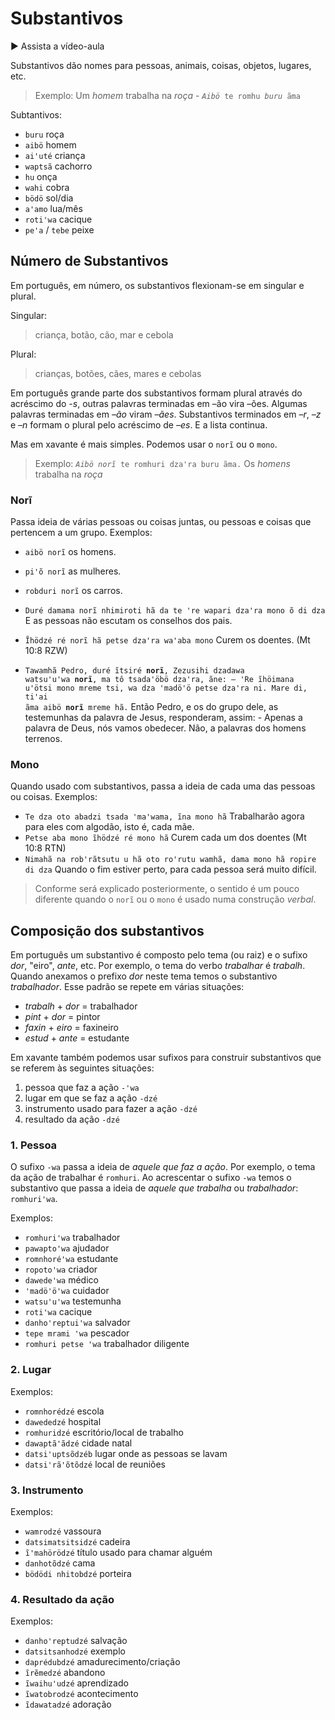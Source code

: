# Substantivos

 ▶️ Assista a vídeo-aula

 Substantivos dão nomes para pessoas, animais, coisas, objetos, lugares, etc.

 > Exemplo: Um *homem* trabalha na *roça* - <code><i>Aibö</i> te romhu <i>buru</i> ãma</code>

Subtantivos:

- `buru` roça
- `aibö` homem
- `aiꞌuté` criança
- `waptsã` cachorro
- `hu` onça
- `wahi` cobra
- `bödö` sol/dia
- `aꞌamo` lua/mês
- `rotiꞌwa` cacique
- `peꞌa` / `tebe` peixe

## Número de Substantivos

Em português, em número, os substantivos  flexionam-se em singular e plural.

Singular:

> criança, botão, cão, mar e cebola

Plural:  

> crianças, botões, cães, mares e cebolas

Em português grande parte dos substantivos formam plural através do acréscimo do *-s*, outras palavras terminadas em –ão vira –ões. Algumas palavras terminadas em *–ão* viram *–ães*. Substantivos terminados em *–r*, *–z* e *–n* formam o plural pelo acréscimo de *–es*. E a lista continua.

Mas em xavante é mais simples. Podemos usar o `norĩ` ou o `mono`.

> Exemplo: <code><i>Aibö norĩ</i> te romhuri dzaꞌra buru ãma.</code> Os *homens* trabalha na *roça*

### Norĩ

Passa ideia de várias pessoas ou coisas juntas, ou pessoas e coisas que pertencem a um grupo. Exemplos:

- `aibö norĩ` os homens.
- `piꞌõ norĩ` as mulheres.
- `robduri norĩ` os carros.
- `Duré damama norĩ nhimiroti hã da te ꞌre wapari dzaꞌra mono õ di dza` E as pessoas não escutam os conselhos dos pais.
- `Ĩhödzé ré norĩ hã petse dzaꞌra waꞌaba mono` Curem os doentes. (Mt 10:8 RZW)

- <code>Tawamhã Pedro, duré ĩtsiré <b>norĩ</b>, Zezusihi dzadawa watsuꞌuꞌwa <b>norĩ</b>, ma tô tsadaꞌöbö dzaꞌra, ãne: — ꞌRe ĩhöimana uꞌötsi mono mreme tsi, wa dza ꞌmadöꞌö petse dzaꞌra ni. Mare di, tiꞌai ãma aibö <b>norĩ</b> mreme hã.</code> Então Pedro, e os do grupo dele, as testemunhas da palavra de Jesus, responderam, assim: - Apenas a palavra de Deus, nós vamos obedecer. Não, a palavras dos homens terrenos.

### Mono

Quando usado com substantivos, passa a ideia de cada uma das pessoas ou coisas. Exemplos:

- `Te dza oto abadzi tsada 'ma'wama, ĩna mono hã` Trabalharão agora para eles com algodão, isto é, cada mãe.
- `Petse aba mono ĩhödzé ré mono hã` Curem cada um dos doentes (Mt 10:8 RTN)
- `Nimahã na robꞌrãtsutu u hã oto roꞌrutu wamhã, dama mono hã ropire di dza` Quando o fim estiver perto, para cada pessoa será muito difícil.

> Conforme será explicado posteriormente, o sentido é um pouco diferente quando o `norĩ` ou o `mono` é usado numa construção *verbal*.

## Composição dos substantivos

Em português um substantivo é composto pelo tema (ou raiz) e o sufixo *dor*, "eiro", *ante*, etc. Por exemplo, o tema do verbo *trabalhar* é *trabalh*. Quando anexamos o prefixo *dor* neste tema temos o substantivo *trabalhador*. Esse padrão se repete em várias situações:

- *trabalh* + *dor* = trabalhador
- *pint* + *dor* = pintor
- *faxin* + *eiro* = faxineiro
- *estud* + *ante* = estudante

Em xavante também podemos usar sufixos para construir substantivos que se referem às seguintes situações:

1. pessoa que faz a ação `-ꞌwa`
2. lugar em que se faz a ação `-dzé`
3. instrumento usado para fazer a ação `-dzé`
4. resultado da ação `-dzé`

### 1. Pessoa

O sufixo `-wa` passa a ideia de *aquele que faz a ação*. Por exemplo, o tema da ação de trabalhar é `romhuri`. Ao acrescentar o sufixo `-wa` temos o substantivo que passa a ideia de *aquele que trabalha* ou *trabalhador*: `romhuriꞌwa`.

Exemplos:

- `romhuriꞌwa` trabalhador
- `pawaptoꞌwa` ajudador
- `romnhoréꞌwa` estudante
- `ropotoꞌwa` criador
- `dawedeꞌwa` médico
- `ꞌmadöꞌöꞌwa` cuidador
- `watsuꞌuꞌwa` testemunha
- `rotiꞌwa` cacique
- `danho'reptui'wa` salvador
- `tepe mrami ꞌwa` pescador
- `romhuri petse ꞌwa` trabalhador diligente

### 2. Lugar

 Exemplos:

- `romnhorédzé` escola
- `dawededzé` hospital
- `romhuridzé` escritório/local de trabalho
- `dawaptãꞌãdzé` cidade natal
- `datsi'uptsõdzéb` lugar onde as pessoas se lavam
- `datsiꞌrãꞌõtõdzé` local de reuniões

### 3. Instrumento

Exemplos:

- `wamrodzé` vassoura
- `datsimatsitsidzé` cadeira
- `ĩꞌmahörödzé` título usado para chamar alguém
- `danhotõdzé` cama
- `bödödi nhitobdzé` porteira

### 4. Resultado da ação

Exemplos:

- `danho'reptudzé` salvação
- `datsitsanhodzé` exemplo
- `daprédubdzé` amadurecimento/criação
- `ĩrẽmedzé` abandono
- `ĩwaihuꞌudzé` aprendizado
- `ĩwatobrodzé` acontecimento
- `ĩdawatadzé` adoração
